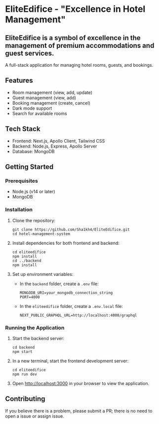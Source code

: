 # EliteEdifice - "Excellence in Hotel Management"
## EliteEdifice is a symbol of excellence in the management of premium accommodations and guest services.


A full-stack application for managing hotel rooms, guests, and bookings.

## Features

- Room management (view, add, update)
- Guest management (view, add)
- Booking management (create, cancel)
- Dark mode support
- Search for available rooms

## Tech Stack

- Frontend: Next.js, Apollo Client, Tailwind CSS
- Backend: Node.js, Express, Apollo Server
- Database: MongoDB

## Getting Started

### Prerequisites

- Node.js (v14 or later)
- MongoDB

### Installation

1. Clone the repository:
   ```
   git clone https://github.com/Sha1kh4/EliteEdifice.git
   cd hotel-management-system
   ```

2. Install dependencies for both frontend and backend:
   ```
   cd eliteedifice
   npm install
   cd ../backend
   npm install
   ```

3. Set up environment variables:
   - In the `backend` folder, create a `.env` file:
     ```
     MONGODB_URI=your_mongodb_connection_string
     PORT=4000
     ```
   - In the `eliteedifice` folder, create a `.env.local` file:
     ```
     NEXT_PUBLIC_GRAPHQL_URL=http://localhost:4000/graphql
     ```

### Running the Application

1. Start the backend server:
   ```
   cd backend
   npm start
   ```

2. In a new terminal, start the frontend development server:
   ```
   cd eliteedifice
   npm run dev
   ```

3. Open [http://localhost:3000](http://localhost:3000) in your browser to view the application.

## Contributing

If you believe there is a problem, please submit a PR; there is no need to open a issue or assign issue.
